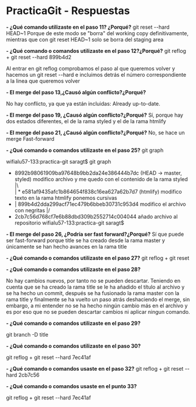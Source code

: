 # PracticaGit - Respuestas



**- ¿Qué comando utilizaste en el paso 11? ¿Porqué?**
git reset --hard HEAD~1
Porque de este modo se "borra" del working copy definitivamente, mientras que con git reset HEAD~1 solo se borra del staging area


**- ¿Qué comando o comandos utilizaste en el paso 12?¿Porqué?**
git reflog 
+
git reset --hard 899b4d2

Al entrar en git reflog comprobamos el paso al que queremos volver y hacemos un git reset --hard e incluimos detrás el número correspondiente a la linea que queremos volver 



 **- El merge del paso 13,¿Causó algún conflicto?¿Porqué?**
 
 No hay conflicto, ya que ya están incluidas: Already up-to-date.
 
 
 **- El merge del paso 19, ¿Causó algún conflicto?¿Porqué?**
Sí, porque hay dos estados diferentes, el de la rama styled y el de la rama htmlify
**- El merge del paso 21, ¿Causó algún conflicto?¿Porqué?**
No, se hace un merge Fast-forward

**- ¿Qué comando o comandos utilizaste en el paso 25?**
git graph 

wifialu57-133:practica-git saragt$ git graph 
*   8992b98061909ba97648b9bb2da24e386444b7dc (HEAD -> master, styled) modifico archivo y me quedo con el contenido de la rama styled
|\  
| * e581af9435afc1b864654f838c16ea627a62b7d7 (htmlify) modifico texto en la rama htmlify ponemos cursivas
* | 899b4d2dda299acf71ec479b6bbeb30731c953d4 modifico el archivo con negritas
|/  
* 2cb7c56d768cf7e6b88dbd309b2552714c004044 añado archivo al repositorio
wifialu57-133:practica-git saragt$ 

**- El merge del paso 26, ¿Podría ser fast forward?¿Porqué?**
Sí que puede ser fast-forward porque title se ha creado desde la rama master y únicamente se han hecho avances en la rama title
**- ¿Qué comando o comandos utilizaste en el paso 27?**
git reflog 
+
git reset 

**- ¿Qué comando o comandos utilizaste en el paso 28?**

No hay cambios nuevos, por tanto no se pueden descartar. Teniendo en cuenta que se ha creado la rama title se le ha añadido el título al archivo y se ha hecho un commit, después se ha fusionado la rama master con la rama title y finalmente se ha vuelto un paso atrás deshaciendo el merge, sin embargo, a mi entender no se ha hecho ningún cambio más en el archivo y es por eso que no se pueden descartar cambios ni aplicar ningun comando. 
**- ¿Qué comando o comandos utilizaste en el paso 29?**

git branch -D title
**- ¿Qué comando o comandos utilizaste en el paso 30?**

git reflog 
+
git reset --hard 7ec41af
**- ¿Qué comando o comandos usaste en el paso 32?**
git reflog 
+
git reset --hard 2cb7c56

**- ¿Qué comando o comandos usaste en el punto 33?**


git reflog 
+
git reset --hard 7ec41af 